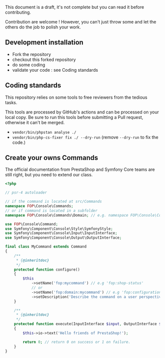 This document is a draft, it's not complete but you can read it before contributing.

Contribution are welcome !
However, you can't just throw some and let the others do the job to polish your work.

## Development installation

- Fork the repository
- checkout this forked repository
- do some coding
- validate your code : see Coding standards

## Coding standards

This repository relies on some tools to free reviewers from the tedious tasks.

This tools are processed by GitHub's actions and can be processed on your local copy.
Be sure to run this tools before submitting a Pull request, otherwise it can't be merged.

- `vendor/bin/phpstan analyse ./`
- `vendor/bin/php-cs-fixer fix ./ --dry-run` (remove `--dry-run` to fix the code.)

## Create your owns Commands

The official documentation from PrestaShop and Symfony Core teams are still right, but you need
to extend our class.

```php
<?php

// psr-4 autoloader

// if the command is located at src/Commands
namespace FOP\Console\Commands; 
// or if command is located in a subfolder
namespace FOP\Console\Commands\Domain; // e.g. namespace FOP\Console\Commands\Configuration

use FOP\Console\Command;
use Symfony\Component\Console\Style\SymfonyStyle;
use Symfony\Component\Console\Input\InputInterface;
use Symfony\Component\Console\Output\OutputInterface;

final class MyCommand extends Command
{
    /**
     * {@inheritdoc}
     */
    protected function configure()
    {
        $this
            ->setName('fop:mycommand') // e.g 'fop:shop-status'
            // or
            ->setName('fop:domain:mycommand') // e.g 'fop:configuration:export' 
            ->setDescription('Describe the command on a user perspective.');
    }

    /**
     * {@inheritdoc}
     */
    protected function execute(InputInterface $input, OutputInterface $output)
    {
        $this->io->text('Hello friends of PrestaShop!');

        return 0; // return 0 on success or 1 on failure.        
    }
}
```
